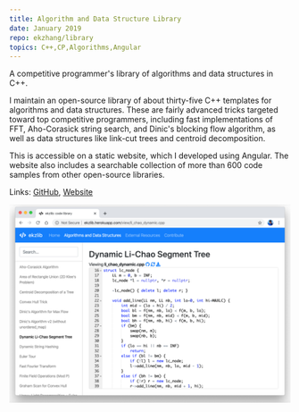 ```yaml
---
title: Algorithm and Data Structure Library
date: January 2019
repo: ekzhang/library
topics: C++,CP,Algorithms,Angular
---
```


<div class="row">
  <div class="col-md-8">
    <p class="lead">
      A competitive programmer's library of algorithms and data structures in
      C++.
    </p>
    <p>
      I maintain an open-source library of about thirty-five C++ templates for
      algorithms and data structures. These are fairly advanced tricks targeted
      toward top competitive programmers, including fast implementations of FFT,
      Aho-Corasick string search, and Dinic's blocking flow algorithm, as well
      as data structures like link-cut trees and centroid decomposition.
    </p>
    <p>
      This is accessible on a static website, which I developed using Angular.
      The website also includes a searchable collection of more than 600
      code samples from other open-source libraries.
    </p>
    <p class="font-weight-bold">
      Links:
      <a href="https://github.com/ekzhang/library">GitHub</a>,
      <a href="https://ekzlib.netlify.app/">Website</a>
    </p>
  </div>
  <div class="col-md-4">
    <a href="/assets/images/library.png">
      <img
        class="img-fluid"
        alt="Competitive Programming Library"
        src="/assets/images/library.png"
      />
    </a>
  </div>
</div>
